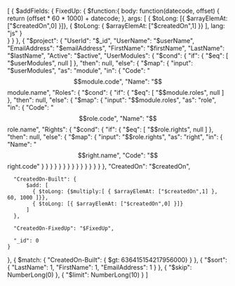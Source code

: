 [
  {
    $addFields: {
    FixedUp: {
      $function:{
          body: function(datecode, offset) {
        	  return  (offset * 60 * 1000) + datecode;
      	  },
          args: [
            { $toLong: [{ $arrayElemAt: ["$createdOn",0] }]},
            { $toLong: { $arrayElemAt: ["$createdOn",1] }}
          ],
          lang: "js"
        }      
      }
    }
  },
  {
    "$project": {
      "UserId": "$_id",
      "UserName": "$userName",
      "EmailAddress": "$emailAddress",
      "FirstName": "$firstName",
      "LastName": "$lastName",
      "Active": "$active",
      "UserModules": {
        "$cond": {
          "if": { "$eq": [ "$userModules", null ] },
          "then": null,
          "else": {
            "$map": {
              "input": "$userModules",
              "as": "module",
              "in": {
                "Code": "$$module.code",
                "Name": "$$module.name",
                "Roles": {
                  "$cond": {
                    "if": { "$eq": [ "$$module.roles", null ] },
                    "then": null,
                    "else": {
                      "$map": {
                        "input": "$$module.roles",
                        "as": "role",
                        "in": {
                          "Code": "$$role.code",
                          "Name": "$$role.name",
                          "Rights": {
                            "$cond": {
                              "if": { "$eq": [ "$$role.rights", null ] },
                              "then": null,
                              "else": {
                                "$map": {
                                  "input": "$$role.rights",
                                  "as": "right",
                                  "in": {
                                    "Name": "$$right.name",
                                    "Code": "$$right.code"
                                  }
                                }
                              }
                            }
                          }
                        }
                      }
                    }
                  }
                }
              }
            }
          }
        }
      },
      "CreatedOn": "$createdOn",

      "CreatedOn-Built": {
          $add: [
            { $toLong: {$multiply:[ { $arrayElemAt: ["$createdOn",1] }, 60, 1000 ]}},
            { $toLong: [{ $arrayElemAt: ["$createdOn",0] }]}
          ]
      },
      
      "CreatedOn-FixedUp": "$FixedUp",
      
      "_id": 0
    }
  },
  {
    $match: {
      "CreatedOn-Built": { $gt: 636415154217956000} 
    }
  },
  {
    "$sort": {
      "LastName": 1,
      "FirstName": 1,
      "EmailAddress": 1
    }
  },
  { "$skip": NumberLong(0) },
  { "$limit": NumberLong(10) }
]